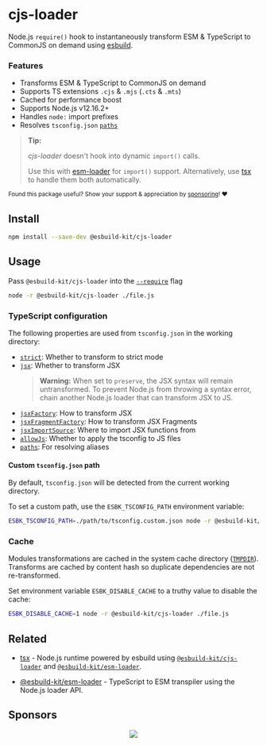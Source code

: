 # cjs-loader

Node.js `require()` hook to instantaneously transform ESM & TypeScript to CommonJS on demand using [esbuild](https://esbuild.github.io/).

### Features
- Transforms ESM & TypeScript to CommonJS on demand
- Supports TS extensions `.cjs` & `.mjs` (`.cts` & `.mts`)
- Cached for performance boost
- Supports Node.js v12.16.2+
- Handles `node:` import prefixes
- Resolves `tsconfig.json` [`paths`](https://www.typescriptlang.org/tsconfig#paths)

> **Tip:**
>
> _cjs-loader_ doesn't hook into dynamic `import()` calls.
>
> Use this with [esm-loader](https://github.com/esbuild-kit/esm-loader) for `import()` support. Alternatively, use [tsx](https://github.com/esbuild-kit/tsx) to handle them both automatically.

<sub>Found this package useful? Show your support & appreciation by [sponsoring](https://github.com/sponsors/privatenumber)! ❤️</sub>

## Install

```sh
npm install --save-dev @esbuild-kit/cjs-loader
```

## Usage

Pass `@esbuild-kit/cjs-loader` into the [`--require`](https://nodejs.org/api/cli.html#-r---require-module) flag
```sh
node -r @esbuild-kit/cjs-loader ./file.js
```

### TypeScript configuration
The following properties are used from `tsconfig.json` in the working directory:
- [`strict`](https://www.typescriptlang.org/tsconfig#strict): Whether to transform to strict mode
- [`jsx`](https://esbuild.github.io/api/#jsx): Whether to transform JSX
	> **Warning:** When set to `preserve`, the JSX syntax will remain untransformed. To prevent Node.js from throwing a syntax error, chain another Node.js loader that can transform JSX to JS.
- [`jsxFactory`](https://esbuild.github.io/api/#jsx-factory): How to transform JSX
- [`jsxFragmentFactory`](https://esbuild.github.io/api/#jsx-fragment): How to transform JSX Fragments
- [`jsxImportSource`](https://www.typescriptlang.org/tsconfig#jsxImportSource): Where to import JSX functions from
- [`allowJs`](https://www.typescriptlang.org/tsconfig#allowJs): Whether to apply the tsconfig to JS files
- [`paths`](https://www.typescriptlang.org/tsconfig#paths): For resolving aliases

#### Custom `tsconfig.json` path
By default, `tsconfig.json` will be detected from the current working directory.

To set a custom path, use the `ESBK_TSCONFIG_PATH` environment variable:

```sh
ESBK_TSCONFIG_PATH=./path/to/tsconfig.custom.json node -r @esbuild-kit/cjs-loader ./file.js
```

### Cache
Modules transformations are cached in the system cache directory ([`TMPDIR`](https://en.wikipedia.org/wiki/TMPDIR)). Transforms are cached by content hash so duplicate dependencies are not re-transformed.

Set environment variable `ESBK_DISABLE_CACHE` to a truthy value to disable the cache:

```sh
ESBK_DISABLE_CACHE=1 node -r @esbuild-kit/cjs-loader ./file.js
```

## Related

- [tsx](https://github.com/esbuild-kit/tsx) - Node.js runtime powered by esbuild using [`@esbuild-kit/cjs-loader`](https://github.com/esbuild-kit/cjs-loader) and [`@esbuild-kit/esm-loader`](https://github.com/esbuild-kit/esm-loader).

- [@esbuild-kit/esm-loader](https://github.com/esbuild-kit/esm-loader) - TypeScript to ESM transpiler using the Node.js loader API.


## Sponsors
<p align="center">
	<a href="https://github.com/sponsors/privatenumber">
		<img src="https://cdn.jsdelivr.net/gh/privatenumber/sponsors/sponsorkit/sponsors.svg">
	</a>
</p>
